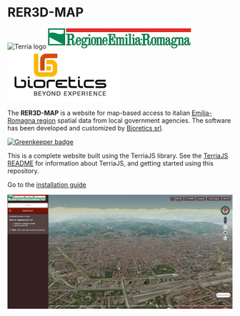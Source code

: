 RER3D-MAP
==========

![Terria logo](terria-logo.png "Terria logo")
![Regione Emilia-Romagna logo](wwwroot/images/320px-Logo_orizzontale_Regione_Emilia-Romagna.jpg "Regione Emilia-Romagna logo")
![Bioretics logo](bioretics_logo.jpg "Bioretics logo")

The **RER3D-MAP** is a website for map-based access to italian [Emilia-Romagna region](http://www.regione.emilia-romagna.it) spatial data from local government agencies.
The software has been developed and customized by [Bioretics srl](http://www.bioretics.com).


[![Greenkeeper badge](https://badges.greenkeeper.io/TerriaJS/TerriaMap.svg)](https://greenkeeper.io/)

This is a complete website built using the TerriaJS library. See the [TerriaJS README](https://github.com/TerriaJS/TerriaJS) for information about TerriaJS, and getting started using this repository.

Go to the [installation guide](https://github.com/glughi/rer3d-map/wiki/Installation)

![RER3D-MAP screenshot](rer3d-map_screenshot.png "RER3D-MAP screenshot")
